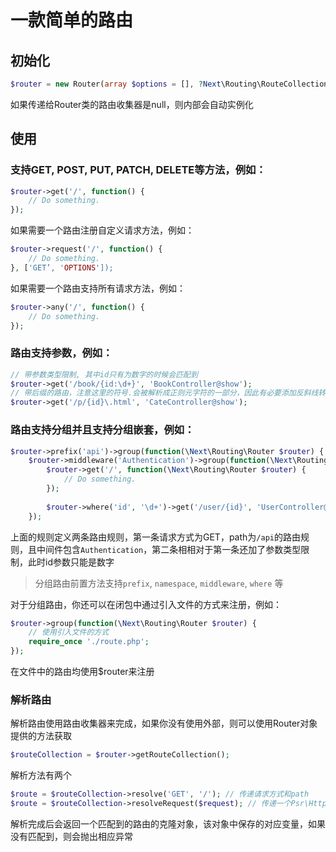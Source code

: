 # 一款简单的路由

## 初始化

```php
$router = new Router(array $options = [], ?Next\Routing\RouteCollection $routeCollection);
```

如果传递给Router类的路由收集器是null，则内部会自动实例化

## 使用

### 支持GET, POST, PUT, PATCH, DELETE等方法，例如：

```php
$router->get('/', function() {
    // Do something.
});
```

如果需要一个路由注册自定义请求方法，例如：

```php
$router->request('/', function() {
    // Do something.
}, ['GET’, 'OPTIONS']);
```

如果需要一个路由支持所有请求方法，例如：

```php
$router->any('/', function() {
    // Do something.
});
```

### 路由支持参数，例如：

```php
// 带参数类型限制, 其中id只有为数字的时候会匹配到
$router->get('/book/{id:\d+}', 'BookController@show');
// 带后缀的路由，注意这里的符号.会被解析成正则元字符的一部分，因此有必要添加反斜线转义
$router->get('/p/{id}\.html', 'CateController@show');
```


### 路由支持分组并且支持分组嵌套，例如：

```php
$router->prefix('api')->group(function(\Next\Routing\Router $router) {
    $router->middleware('Authentication')->group(function(\Next\Routing\Router $router) {
        $router->get('/', function(\Next\Routing\Router $router) {
            // Do something.
        });
        
        $router->where('id', '\d+')->get('/user/{id}', 'UserController@show');
    });
```

上面的规则定义两条路由规则，第一条请求方式为GET，path为`/api`的路由规则，且中间件包含`Authentication`，第二条相相对于第一条还加了参数类型限制，此时id参数只能是数字

> 分组路由前置方法支持`prefix`, `namespace`, `middleware`, `where` 等

对于分组路由，你还可以在闭包中通过引入文件的方式来注册，例如：

```php
$router->group(function(\Next\Routing\Router $router) {
    // 使用引入文件的方式
    require_once './route.php';
});
```

在文件中的路由均使用$router来注册

### 解析路由

解析路由使用路由收集器来完成，如果你没有使用外部，则可以使用Router对象提供的方法获取

```php
$routeCollection = $router->getRouteCollection();
```

解析方法有两个

```php
$route = $routeCollection->resolve('GET', '/'); // 传递请求方式和path
$route = $routeCollection->resolveRequest($request); // 传递一个Psr\Http\Message\ServerRequestInterface对象进行解析
```

解析完成后会返回一个匹配到的路由的克隆对象，该对象中保存的对应变量，如果没有匹配到，则会抛出相应异常
